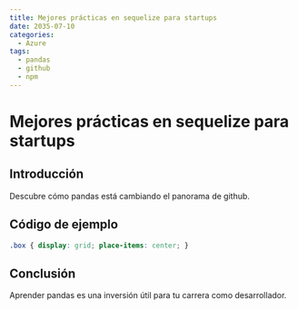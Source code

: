 ```yaml
---
title: Mejores prácticas en sequelize para startups
date: 2035-07-10
categories:
  - Azure
tags:
  - pandas
  - github
  - npm
---
```


# Mejores prácticas en sequelize para startups

## Introducción

Descubre cómo pandas está cambiando el panorama de github.

## Código de ejemplo

```css
.box { display: grid; place-items: center; }
```

## Conclusión

Aprender pandas es una inversión útil para tu carrera como desarrollador.
